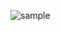 ![sample](https://github.com/Takaluk/Project-TCGRpg/assets/58907367/1f0a7459-463d-4e5a-b219-05e3028595e8)
